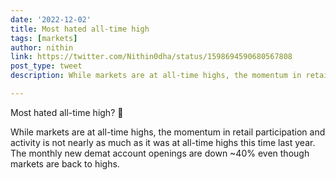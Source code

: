 ```yaml
---
date: '2022-12-02'
title: Most hated all-time high   
tags: [markets]
author: nithin
link: https://twitter.com/Nithin0dha/status/1598694590680567808
post_type: tweet
description: While markets are at all-time highs, the momentum in retail participation and activity is not nearly as much...

---
```


Most hated all-time high? 😬

While markets are at all-time highs, the momentum in retail participation and activity is not nearly as much as it was at all-time highs this time last year. The monthly new demat account openings are down ~40% even though markets are back to highs.
